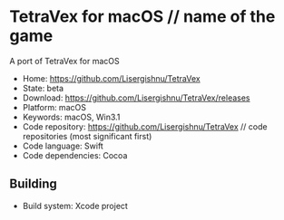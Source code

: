 # TetraVex for macOS // name of the game

A port of TetraVex for macOS

- Home: https://github.com/Lisergishnu/TetraVex
- State: beta
- Download: https://github.com/Lisergishnu/TetraVex/releases
- Platform: macOS
- Keywords: macOS, Win3.1
- Code repository: https://github.com/Lisergishnu/TetraVex // code repositories (most significant first)
- Code language: Swift
- Code dependencies: Cocoa

## Building

- Build system: Xcode project
